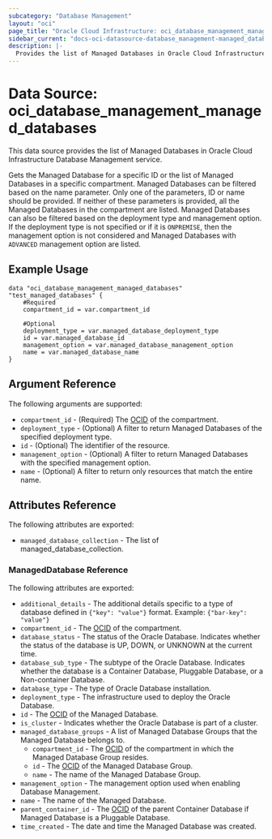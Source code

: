 ```yaml
---
subcategory: "Database Management"
layout: "oci"
page_title: "Oracle Cloud Infrastructure: oci_database_management_managed_databases"
sidebar_current: "docs-oci-datasource-database_management-managed_databases"
description: |-
  Provides the list of Managed Databases in Oracle Cloud Infrastructure Database Management service
---
```


# Data Source: oci_database_management_managed_databases
This data source provides the list of Managed Databases in Oracle Cloud Infrastructure Database Management service.

Gets the Managed Database for a specific ID or the list of Managed Databases in a specific compartment.
Managed Databases can be filtered based on the name parameter. Only one of the parameters, ID or name
should be provided. If neither of these parameters is provided, all the Managed Databases in the compartment
are listed. Managed Databases can also be filtered based on the deployment type and management option.
If the deployment type is not specified or if it is `ONPREMISE`, then the management option is not
considered and Managed Databases with `ADVANCED` management option are listed.


## Example Usage

```hcl
data "oci_database_management_managed_databases" "test_managed_databases" {
	#Required
	compartment_id = var.compartment_id

	#Optional
	deployment_type = var.managed_database_deployment_type
	id = var.managed_database_id
	management_option = var.managed_database_management_option
	name = var.managed_database_name
}
```

## Argument Reference

The following arguments are supported:

* `compartment_id` - (Required) The [OCID](https://docs.cloud.oracle.com/iaas/Content/General/Concepts/identifiers.htm) of the compartment.
* `deployment_type` - (Optional) A filter to return Managed Databases of the specified deployment type.
* `id` - (Optional) The identifier of the resource.
* `management_option` - (Optional) A filter to return Managed Databases with the specified management option.
* `name` - (Optional) A filter to return only resources that match the entire name.


## Attributes Reference

The following attributes are exported:

* `managed_database_collection` - The list of managed_database_collection.

### ManagedDatabase Reference

The following attributes are exported:

* `additional_details` - The additional details specific to a type of database defined in `{"key": "value"}` format. Example: `{"bar-key": "value"}` 
* `compartment_id` - The [OCID](https://docs.cloud.oracle.com/iaas/Content/General/Concepts/identifiers.htm) of the compartment.
* `database_status` - The status of the Oracle Database. Indicates whether the status of the database is UP, DOWN, or UNKNOWN at the current time. 
* `database_sub_type` - The subtype of the Oracle Database. Indicates whether the database is a Container Database, Pluggable Database, or a Non-container Database. 
* `database_type` - The type of Oracle Database installation.
* `deployment_type` - The infrastructure used to deploy the Oracle Database.
* `id` - The [OCID](https://docs.cloud.oracle.com/iaas/Content/General/Concepts/identifiers.htm) of the Managed Database.
* `is_cluster` - Indicates whether the Oracle Database is part of a cluster.
* `managed_database_groups` - A list of Managed Database Groups that the Managed Database belongs to.
	* `compartment_id` - The [OCID](https://docs.cloud.oracle.com/iaas/Content/General/Concepts/identifiers.htm) of the compartment in which the Managed Database Group resides.
	* `id` - The [OCID](https://docs.cloud.oracle.com/iaas/Content/General/Concepts/identifiers.htm) of the Managed Database Group.
	* `name` - The name of the Managed Database Group.
* `management_option` - The management option used when enabling Database Management.
* `name` - The name of the Managed Database.
* `parent_container_id` - The [OCID](https://docs.cloud.oracle.com/iaas/Content/General/Concepts/identifiers.htm) of the parent Container Database if Managed Database is a Pluggable Database. 
* `time_created` - The date and time the Managed Database was created.

